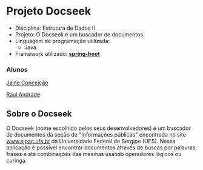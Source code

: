 # Projeto Docseek
* Disciplina: Estrutura de Dados II 
* Projeto:  O Docseek é um buscador de documentos.
* Linguagem de programação utilizada:
  * Java
* Framework utilizado:
   [**spring-boot**](http://spring.io/projects/spring-boot)

### Alunos
[Jaine Conceição](https://github.com/jainec)

[Raul Andrade](https://github.com/andraderaul)

## Sobre o Docseek

 O Docseek (nome escolhido pelos seus desenvolvedores) é um buscador de documentos da seção de "Informações públicas"
 encontrada no site www.sipac.ufs.br da Universidade Federal de Sergipe (UFS).
 Nessa aplicação é possível encontrar documentos através de buscas por palavras,
 frases e até combinações das mesmas usando operadores lógicos ou curinga.
